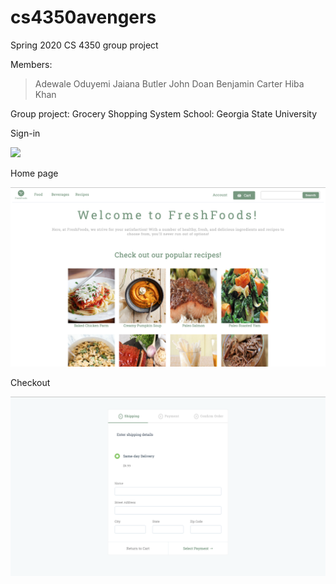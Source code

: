 # cs4350avengers
Spring 2020 CS 4350 group project

Members:
> Adewale Oduyemi
> Jaiana Butler
> John Doan
> Benjamin Carter
> Hiba Khan

Group project: Grocery Shopping System
School: Georgia State University 



Sign-in

![](images/ReadMe_SignIn.png)

Home page

![](images/ReadMe_HomePage.png)

Checkout

![](images/ReadMe_Checkout.png)
